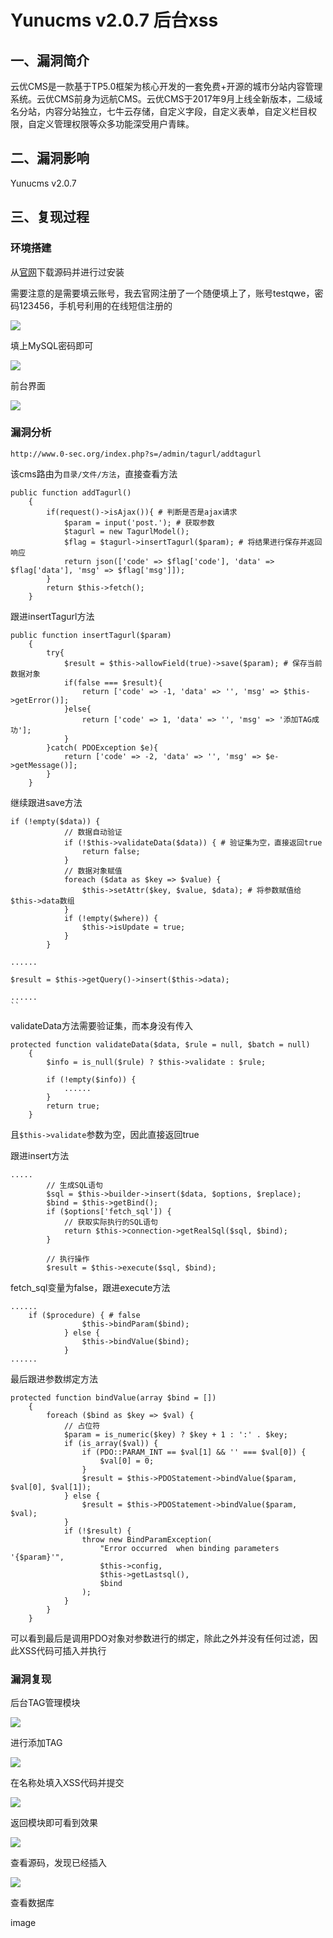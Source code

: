 Yunucms v2.0.7 后台xss
======================

一、漏洞简介
------------

云优CMS是一款基于TP5.0框架为核心开发的一套免费+开源的城市分站内容管理系统。云优CMS前身为远航CMS。云优CMS于2017年9月上线全新版本，二级域名分站，内容分站独立，七牛云存储，自定义字段，自定义表单，自定义栏目权限，自定义管理权限等众多功能深受用户青睐。

二、漏洞影响
------------

Yunucms v2.0.7

三、复现过程
------------

### 环境搭建

从[官网](https://xz.aliyun.com/t/www.yunucms.com/Buy/program.html)下载源码并进行过安装

需要注意的是需要填云账号，我去官网注册了一个随便填上了，账号testqwe，密码123456，手机号利用的在线短信注册的

![](./.resource/Yunucmsv2.0.7后台xss/media/rId26.png)

填上MySQL密码即可

![](./.resource/Yunucmsv2.0.7后台xss/media/rId27.png)

前台界面

![](./.resource/Yunucmsv2.0.7后台xss/media/rId28.png)

### 漏洞分析

    http://www.0-sec.org/index.php?s=/admin/tagurl/addtagurl

该cms路由为`目录/文件/方法`，直接查看方法

    public function addTagurl()
        {
            if(request()->isAjax()){ # 判断是否是ajax请求
                $param = input('post.'); # 获取参数
                $tagurl = new TagurlModel();
                $flag = $tagurl->insertTagurl($param); # 将结果进行保存并返回响应
                return json(['code' => $flag['code'], 'data' => $flag['data'], 'msg' => $flag['msg']]);
            }
            return $this->fetch();
        }

跟进insertTagurl方法

    public function insertTagurl($param)
        {
            try{
                $result = $this->allowField(true)->save($param); # 保存当前数据对象
                if(false === $result){            
                    return ['code' => -1, 'data' => '', 'msg' => $this->getError()];
                }else{
                    return ['code' => 1, 'data' => '', 'msg' => '添加TAG成功'];
                }
            }catch( PDOException $e){
                return ['code' => -2, 'data' => '', 'msg' => $e->getMessage()];
            }
        }

继续跟进save方法

    if (!empty($data)) {
                // 数据自动验证
                if (!$this->validateData($data)) { # 验证集为空，直接返回true
                    return false;
                }
                // 数据对象赋值
                foreach ($data as $key => $value) {
                    $this->setAttr($key, $value, $data); # 将参数赋值给$this->data数组
                }
                if (!empty($where)) {
                    $this->isUpdate = true;
                }
            }

    ......        

    $result = $this->getQuery()->insert($this->data);

    ......
    ``

validateData方法需要验证集，而本身没有传入

    protected function validateData($data, $rule = null, $batch = null)
        {
            $info = is_null($rule) ? $this->validate : $rule;

            if (!empty($info)) {
                ......
            }
            return true;
        }

且`$this->validate`参数为空，因此直接返回true

跟进insert方法

    .....
            // 生成SQL语句
            $sql = $this->builder->insert($data, $options, $replace);
            $bind = $this->getBind();
            if ($options['fetch_sql']) {
                // 获取实际执行的SQL语句
                return $this->connection->getRealSql($sql, $bind);
            }

            // 执行操作
            $result = $this->execute($sql, $bind);

fetch\_sql变量为false，跟进execute方法

    ......
        if ($procedure) { # false
                    $this->bindParam($bind);
                } else {
                    $this->bindValue($bind);
                }
    ......

最后跟进参数绑定方法

    protected function bindValue(array $bind = [])
        {
            foreach ($bind as $key => $val) {
                // 占位符
                $param = is_numeric($key) ? $key + 1 : ':' . $key;
                if (is_array($val)) {
                    if (PDO::PARAM_INT == $val[1] && '' === $val[0]) {
                        $val[0] = 0;
                    }
                    $result = $this->PDOStatement->bindValue($param, $val[0], $val[1]);
                } else {
                    $result = $this->PDOStatement->bindValue($param, $val);
                }
                if (!$result) {
                    throw new BindParamException(
                        "Error occurred  when binding parameters '{$param}'",
                        $this->config,
                        $this->getLastsql(),
                        $bind
                    );
                }
            }
        }

可以看到最后是调用PDO对象对参数进行的绑定，除此之外并没有任何过滤，因此XSS代码可插入并执行

### 漏洞复现

后台TAG管理模块

![](./.resource/Yunucmsv2.0.7后台xss/media/rId31.png)

进行添加TAG

![](./.resource/Yunucmsv2.0.7后台xss/media/rId32.png)

在名称处填入XSS代码并提交

![](./.resource/Yunucmsv2.0.7后台xss/media/rId33.png)

返回模块即可看到效果

![](./.resource/Yunucmsv2.0.7后台xss/media/rId34.png)

查看源码，发现已经插入

![](./.resource/Yunucmsv2.0.7后台xss/media/rId35.png)

查看数据库

image
